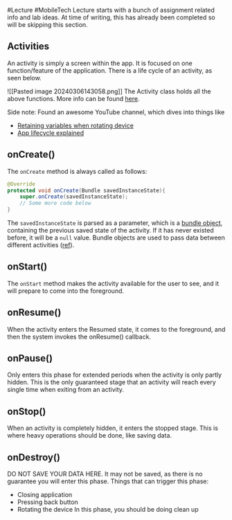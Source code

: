 #Lecture #MobileTech
Lecture starts with a bunch of assignment related info and lab ideas. At time of writing, this has already been completed so will be skipping this section.

## Activities
An activity is simply a screen within the app. It is focused on one function/feature of the application. There is a life cycle of an activity, as seen below.

![[Pasted image 20240306143058.png]]
The Activity class holds all the above functions. More info can be found [here](https://developer.android.com/guide/components/activities/intro-activities).

Side note: Found an awesome YouTube channel, which dives into things like
- [Retaining variables when rotating device](https://www.youtube.com/watch?v=TcTgbVudLyQ&ab_channel=CodinginFlow)
- [App lifecycle explained](https://www.youtube.com/watch?v=UJN3AL4tiqw&list=PLrnPJCHvNZuAe5r049EpzxQGZSybBX_tk&index=6&ab_channel=CodinginFlow)
## onCreate()
The `onCreate` method is always called as follows:
```Java
@Override
protected void onCreate(Bundle savedInstanceState){
	super.onCreate(savedInstanceState);
	// Some more code below
}
```

The `savedInstanceState` is parsed as a parameter, which is a [bundle object](https://developer.android.com/reference/android/os/Bundle), containing the previous saved state of the activity. If it has never existed before, it will be a `null` value. Bundle objects are used to pass data between different activities ([ref](https://stackoverflow.com/questions/4999991/what-is-a-bundle-in-an-android-application)).

## onStart()
The `onStart` method makes the activity available for the user to see, and it will prepare to come into the foreground. 

## onResume()
When the activity enters the Resumed state, it comes to the foreground, and then the system invokes the onResume() callback.

## onPause()
Only enters this phase for extended periods when the activity is only partly hidden. This is the only guaranteed stage that an activity will reach every single time when exiting from an activity.  

## onStop()
When an activity is completely hidden, it enters the stopped stage. This is where heavy operations should be done, like saving data.

## onDestroy()
DO NOT SAVE YOUR DATA HERE. It may not be saved, as there is no guarantee you will enter this phase. Things that can trigger this phase:
- Closing application
- Pressing back button
- Rotating the device
In this phase, you should be doing clean up

